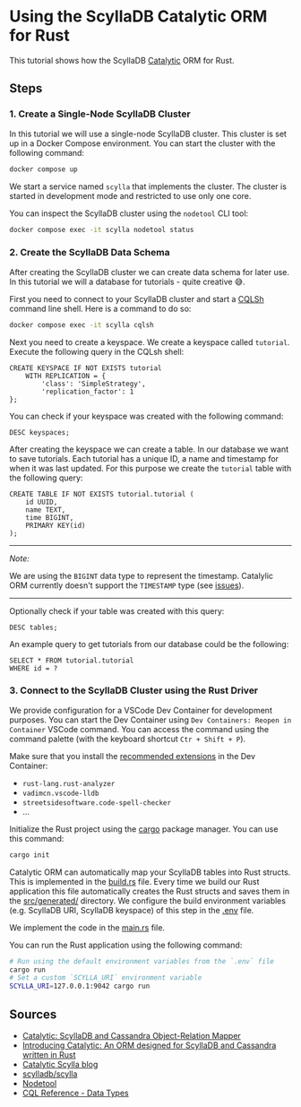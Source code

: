 # Using the ScyllaDB Catalytic ORM for Rust

This tutorial shows how the ScyllaDB [Catalytic](https://github.com/Jasperav/Catalytic) ORM for Rust.

## Steps

### 1. Create a Single-Node ScyllaDB Cluster

In this tutorial we will use a single-node ScyllaDB cluster. This cluster is set up in a Docker Compose environment. You can start the cluster with the following command:

```bash
docker compose up
```

We start a service named `scylla` that implements the cluster. The cluster is started in development mode and restricted to use only one core.

You can inspect the ScyllaDB cluster using the `nodetool` CLI tool:

```bash
docker compose exec -it scylla nodetool status
```

### 2. Create the ScyllaDB Data Schema

After creating the ScyllaDB cluster we can create data schema for later use. In this tutorial we will a database for tutorials - quite creative 😅.

First you need to connect to your ScyllaDB cluster and start a [CQLSh](https://opensource.docs.scylladb.com/stable/cql/cqlsh.html) command line shell. Here is a command to do so:

```bash
docker compose exec -it scylla cqlsh
```

Next you need to create a keyspace. We create a keyspace called `tutorial`. Execute the following query in the CQLsh shell:

```
CREATE KEYSPACE IF NOT EXISTS tutorial
    WITH REPLICATION = {
        'class': 'SimpleStrategy',
        'replication_factor': 1
};
```

You can check if your keyspace was created with the following command:

```
DESC keyspaces;
```

After creating the keyspace we can create a table. In our database we want to save tutorials. Each tutorial has a unique ID, a name and timestamp for when it was last updated. For this purpose we create the `tutorial` table with the following query:

```
CREATE TABLE IF NOT EXISTS tutorial.tutorial (
    id UUID,
    name TEXT,
    time BIGINT,
    PRIMARY KEY(id)
);
```

---

*Note:*

We are using the `BIGINT` data type to represent the timestamp. Catalylic ORM currently doesn't support the `TIMESTAMP` type (see [issues](https://github.com/Jasperav/Catalytic/issues/8)).

---

Optionally check if your table was created with this query:

```
DESC tables;
```

An example query to get tutorials from our database could be the following:

```
SELECT * FROM tutorial.tutorial
WHERE id = ?
```

### 3. Connect to the ScyllaDB Cluster using the Rust Driver

We provide configuration for a VSCode Dev Container for development purposes. You can start the Dev Container using `Dev Containers: Reopen in Container` VSCode command. You can access the command using the command palette (with the keyboard shortcut `Ctr + Shift + P`).

Make sure that you install the [recommended extensions](.vscode/extensions.json) in the Dev Container:

- `rust-lang.rust-analyzer`
- `vadimcn.vscode-lldb`
- `streetsidesoftware.code-spell-checker`
- ...

Initialize the Rust project using the [cargo](https://github.com/rust-lang/cargo) package manager. You can use this command:

```bash
cargo init
```

Catalytic ORM can automatically map your ScyllaDB tables into Rust structs. This is implemented in the [build.rs](./build.rs) file. Every time we build our Rust application this file automatically creates the Rust structs and saves them in the [src/generated/](./src/generated/) directory. We configure the build environment variables (e.g. ScyllaDB URI, ScyllaDB keyspace) of this step in the [.env](.env) file.


We implement the code in the [main.rs](./src/main.rs) file.

You can run the Rust application using the following command:

```bash
# Run using the default environment variables from the `.env` file
cargo run
# Set a custom `SCYLLA_URI` environment variable
SCYLLA_URI=127.0.0.1:9042 cargo run
```

## Sources

- [Catalytic: ScyllaDB and Cassandra Object-Relation Mapper](https://github.com/Jasperav/Catalytic)
- [Introducing Catalytic: An ORM designed for ScyllaDB and Cassandra written in Rust](https://www.scylladb.com/2022/02/15/introducing-catalytic-an-orm-designed-for-scylladb-and-cassandra-written-in-rust/)
- [Catalytic Scylla blog](https://github.com/Jasperav/scylla_mapping)
- [scylladb/scylla](https://hub.docker.com/r/scylladb/scylla/)
- [Nodetool](https://opensource.docs.scylladb.com/stable/operating-scylla/nodetool.html)
- [CQL Reference - Data Types](https://opensource.docs.scylladb.com/stable/cql/types.html#data-types)